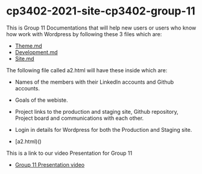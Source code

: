 # cp3402-2021-site-cp3402-group-11

This is Group 11 Documentations that will help new users or users who know how work with Wordpress by following these 3 files which are:

* [Theme.md](https://github.com/cp3402-students/cp3402-2021-site-cp3402-group-11/blob/main/Theme.md)
* [Development.md](https://github.com/cp3402-students/cp3402-2021-site-cp3402-group-11/blob/main/Deployment.md)
* [Site.md](https://github.com/cp3402-students/cp3402-2021-site-cp3402-group-11/blob/main/Site.md)



The following file called a2.html will have these inside which are:
* Names of the members with their LinkedIn accounts and Github accounts.
* Goals of the webiste.
* Project links to the production and staging site, Github repository, Project board and communications with each other.
* Login in details for Wordpress for both the Production and Staging site.

* [a2.html)()


This is a link to our video Presentation for Group 11 
* [Group 11 Presentation video](https://xd.adobe.com/view/87ce4e25-e086-4916-b167-fefa92f7e5b1-d29d/)
